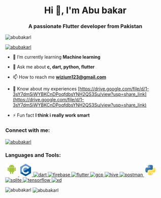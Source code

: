 <h1 align="center">Hi 👋, I'm Abu bakar</h1>
<h3 align="center">A passionate Flutter developer from Pakistan</h3>

<p align="left"> <img src="https://komarev.com/ghpvc/?username=abubakarl&label=Profile%20views&color=0e75b6&style=flat" alt="abubakarl" /> </p>

<p align="left"> <a href="https://github.com/ryo-ma/github-profile-trophy"><img src="https://github-profile-trophy.vercel.app/?username=abubakarl" alt="abubakarl" /></a> </p>

- 🌱 I’m currently learning **Machine learning**

- 💬 Ask me about **c, dart, python, flutter**

- 📫 How to reach me **wizium123@gmail.com**

- 📄 Know about my experiences [https://drive.google.com/file/d/1-3sY7dmSiWYBKCnDPoqfdbsYNH2QS3Su/view?usp=share_link](https://drive.google.com/file/d/1-3sY7dmSiWYBKCnDPoqfdbsYNH2QS3Su/view?usp=share_link)

- ⚡ Fun fact **I think i really work smart**

<h3 align="left">Connect with me:</h3>
<p align="left">
<a href="https://linkedin.com/in/abubakarl" target="blank"><img align="center" src="https://raw.githubusercontent.com/rahuldkjain/github-profile-readme-generator/master/src/images/icons/Social/linked-in-alt.svg" alt="abubakarl" height="30" width="40" /></a>
</p>

<h3 align="left">Languages and Tools:</h3>
<p align="left"> <a href="https://developer.android.com" target="_blank" rel="noreferrer"> <img src="https://raw.githubusercontent.com/devicons/devicon/master/icons/android/android-original-wordmark.svg" alt="android" width="40" height="40"/> </a> <a href="https://www.cprogramming.com/" target="_blank" rel="noreferrer"> <img src="https://raw.githubusercontent.com/devicons/devicon/master/icons/c/c-original.svg" alt="c" width="40" height="40"/> </a> <a href="https://dart.dev" target="_blank" rel="noreferrer"> <img src="https://www.vectorlogo.zone/logos/dartlang/dartlang-icon.svg" alt="dart" width="40" height="40"/> </a> <a href="https://firebase.google.com/" target="_blank" rel="noreferrer"> <img src="https://www.vectorlogo.zone/logos/firebase/firebase-icon.svg" alt="firebase" width="40" height="40"/> </a> <a href="https://flutter.dev" target="_blank" rel="noreferrer"> <img src="https://www.vectorlogo.zone/logos/flutterio/flutterio-icon.svg" alt="flutter" width="40" height="40"/> </a> <a href="https://cloud.google.com" target="_blank" rel="noreferrer"> <img src="https://www.vectorlogo.zone/logos/google_cloud/google_cloud-icon.svg" alt="gcp" width="40" height="40"/> </a> <a href="https://hive.apache.org/" target="_blank" rel="noreferrer"> <img src="https://www.vectorlogo.zone/logos/apache_hive/apache_hive-icon.svg" alt="hive" width="40" height="40"/> </a> <a href="https://postman.com" target="_blank" rel="noreferrer"> <img src="https://www.vectorlogo.zone/logos/getpostman/getpostman-icon.svg" alt="postman" width="40" height="40"/> </a> <a href="https://www.python.org" target="_blank" rel="noreferrer"> <img src="https://raw.githubusercontent.com/devicons/devicon/master/icons/python/python-original.svg" alt="python" width="40" height="40"/> </a> <a href="https://www.sqlite.org/" target="_blank" rel="noreferrer"> <img src="https://www.vectorlogo.zone/logos/sqlite/sqlite-icon.svg" alt="sqlite" width="40" height="40"/> </a> <a href="https://www.tensorflow.org" target="_blank" rel="noreferrer"> <img src="https://www.vectorlogo.zone/logos/tensorflow/tensorflow-icon.svg" alt="tensorflow" width="40" height="40"/> </a> <a href="https://www.adobe.com/products/xd.html" target="_blank" rel="noreferrer"> <img src="https://cdn.worldvectorlogo.com/logos/adobe-xd.svg" alt="xd" width="40" height="40"/> </a> </p>

<p><img align="left" src="https://github-readme-stats.vercel.app/api/top-langs?username=abubakarl&show_icons=true&locale=en&layout=compact" alt="abubakarl" /></p>

<p>&nbsp;<img align="center" src="https://github-readme-stats.vercel.app/api?username=abubakarl&show_icons=true&locale=en" alt="abubakarl" /></p>
